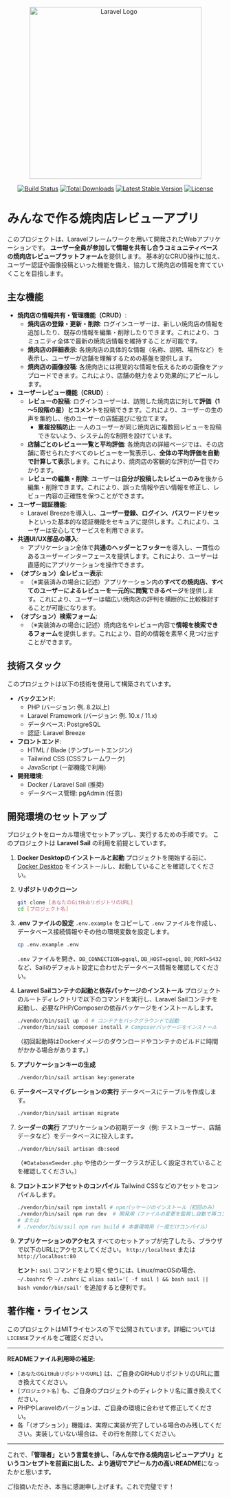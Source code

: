 <p align="center"><a href="https://laravel.com" target="_blank"><img src="https://raw.githubusercontent.com/laravel/art/master/logo-lockup/5%20SVG/2%20CMYK/1%20Full%20Color/laravel-logolockup-cmyk-red.svg" width="400" alt="Laravel Logo"></a></p>

<p align="center">
<a href="https://github.com/laravel/framework/actions"><img src="https://github.com/laravel/framework/workflows/tests/badge.svg" alt="Build Status"></a>
<a href="https://packagist.org/packages/laravel/framework"><img src="https://img.shields.io/packagist/dt/laravel/framework" alt="Total Downloads"></a>
<a href="https://packagist.org/packages/laravel/framework"><img src="https://img.shields.io/packagist/v/laravel/framework" alt="Latest Stable Version"></a>
<a href="https://packagist.org/packages/laravel/framework"><img src="https://img.shields.io/packagist/l/laravel/framework" alt="License"></a>
</p>

# みんなで作る焼肉店レビューアプリ

このプロジェクトは、Laravelフレームワークを用いて開発されたWebアプリケーションです。
**ユーザー全員が参加して情報を共有し合うコミュニティベースの焼肉店レビュープラットフォーム**を提供します。
基本的なCRUD操作に加え、ユーザー認証や画像投稿といった機能を備え、協力して焼肉店の情報を育てていくことを目指します。

## 主な機能

* **焼肉店の情報共有・管理機能（CRUD）**:
    * **焼肉店の登録・更新・削除**: ログインユーザーは、新しい焼肉店の情報を追加したり、既存の情報を編集・削除したりできます。これにより、コミュニティ全体で最新の焼肉店情報を維持することが可能です。
    * **焼肉店の詳細表示**: 各焼肉店の具体的な情報（名称、説明、場所など）を表示し、ユーザーが店舗を理解するための基盤を提供します。
    * **焼肉店の画像投稿**: 各焼肉店には視覚的な情報を伝えるための画像をアップロードできます。これにより、店舗の魅力をより効果的にアピールします。
* **ユーザーレビュー機能（CRUD）**:
    * **レビューの投稿**: ログインユーザーは、訪問した焼肉店に対して**評価（1～5段階の星）とコメント**を投稿できます。これにより、ユーザーの生の声を集約し、他のユーザーの店舗選びに役立てます。
        * **重複投稿防止**: 一人のユーザーが同じ焼肉店に複数回レビューを投稿できないよう、システム的な制限を設けています。
    * **店舗ごとのレビュー一覧と平均評価**: 各焼肉店の詳細ページでは、その店舗に寄せられたすべてのレビューを一覧表示し、**全体の平均評価を自動で計算して表示**します。これにより、焼肉店の客観的な評判が一目でわかります。
    * **レビューの編集・削除**: ユーザーは**自分が投稿したレビューのみ**を後から編集・削除できます。これにより、誤った情報や古い情報を修正し、レビュー内容の正確性を保つことができます。
* **ユーザー認証機能**:
    * Laravel Breezeを導入し、**ユーザー登録、ログイン、パスワードリセット**といった基本的な認証機能をセキュアに提供します。これにより、ユーザーは安心してサービスを利用できます。
* **共通UI/UX部品の導入**:
    * アプリケーション全体で**共通のヘッダーとフッター**を導入し、一貫性のあるユーザーインターフェースを提供します。これにより、ユーザーは直感的にアプリケーションを操作できます。
* **（オプション）全レビュー表示**:
    * （※実装済みの場合に記述）アプリケーション内の**すべての焼肉店、すべてのユーザーによるレビューを一元的に閲覧できるページ**を提供します。これにより、ユーザーは幅広い焼肉店の評判を横断的に比較検討することが可能になります。
* **（オプション）検索フォーム**:
    * （※実装済みの場合に記述）焼肉店名やレビュー内容で**情報を検索できるフォーム**を提供します。これにより、目的の情報を素早く見つけ出すことができます。

## 技術スタック

このプロジェクトは以下の技術を使用して構築されています。

* **バックエンド**:
    * PHP (バージョン: 例. 8.2以上)
    * Laravel Framework (バージョン: 例. 10.x / 11.x)
    * データベース: PostgreSQL
    * 認証: Laravel Breeze
* **フロントエンド**:
    * HTML / Blade (テンプレートエンジン)
    * Tailwind CSS (CSSフレームワーク)
    * JavaScript (一部機能で利用)
* **開発環境**:
    * Docker / Laravel Sail (推奨)
    * データベース管理: pgAdmin (任意)

## 開発環境のセットアップ

プロジェクトをローカル環境でセットアップし、実行するための手順です。
このプロジェクトは **Laravel Sail** の利用を前提としています。

1.  **Docker Desktopのインストールと起動**
    プロジェクトを開始する前に、[Docker Desktop](https://www.docker.com/products/docker-desktop/) をインストールし、起動していることを確認してください。

2.  **リポジトリのクローン**
    ```bash
    git clone [あなたのGitHubリポジトリのURL]
    cd [プロジェクト名]
    ```

3.  **.env ファイルの設定**
    `.env.example` をコピーして `.env` ファイルを作成し、データベース接続情報やその他の環境変数を設定します。
    ```bash
    cp .env.example .env
    ```
    `.env` ファイルを開き、`DB_CONNECTION=pgsql`, `DB_HOST=pgsql`, `DB_PORT=5432` など、Sailのデフォルト設定に合わせたデータベース情報を確認してください。

4.  **Laravel Sailコンテナの起動と依存パッケージのインストール**
    プロジェクトのルートディレクトリで以下のコマンドを実行し、Laravel Sailコンテナを起動し、必要なPHP/Composerの依存パッケージをインストールします。
    ```bash
    ./vendor/bin/sail up -d # コンテナをバックグラウンドで起動
    ./vendor/bin/sail composer install # Composerパッケージをインストール
    ```
    （初回起動時はDockerイメージのダウンロードやコンテナのビルドに時間がかかる場合があります。）

5.  **アプリケーションキーの生成**
    ```bash
    ./vendor/bin/sail artisan key:generate
    ```

6.  **データベースマイグレーションの実行**
    データベースにテーブルを作成します。
    ```bash
    ./vendor/bin/sail artisan migrate
    ```

7.  **シーダーの実行**
    アプリケーションの初期データ（例: テストユーザー、店舗データなど）をデータベースに投入します。
    ```bash
    ./vendor/bin/sail artisan db:seed
    ```
    （※`DatabaseSeeder.php` や他のシーダークラスが正しく設定されていることを確認してください。）

8.  **フロントエンドアセットのコンパイル**
    Tailwind CSSなどのアセットをコンパイルします。
    ```bash
    ./vendor/bin/sail npm install # npmパッケージのインストール（初回のみ）
    ./vendor/bin/sail npm run dev  # 開発用（ファイルの変更を監視し自動で再コンパイル）
    # または
    # ./vendor/bin/sail npm run build # 本番環境用（一度だけコンパイル）
    ```

9.  **アプリケーションのアクセス**
    すべてのセットアップが完了したら、ブラウザで以下のURLにアクセスしてください。
    `http://localhost` または `http://localhost:80`

    **ヒント:** `sail` コマンドをより短く使うには、Linux/macOSの場合、`~/.bashrc` や `~/.zshrc` に `alias sail='[ -f sail ] && bash sail || bash vendor/bin/sail'` を追加すると便利です。

## 著作権・ライセンス

このプロジェクトはMITライセンスの下で公開されています。詳細については`LICENSE`ファイルをご確認ください。

---
**READMEファイル利用時の補足:**
* `[あなたのGitHubリポジトリのURL]` は、ご自身のGitHubリポジトリのURLに置き換えてください。
* `[プロジェクト名]` も、ご自身のプロジェクトのディレクトリ名に置き換えてください。
* PHPやLaravelのバージョンは、ご自身の環境に合わせて修正してください。
* 各「（オプション）」機能は、実際に実装が完了している場合のみ残してください。実装していない場合は、その行を削除してください。

---

これで、**「管理者」という言葉を排し、「みんなで作る焼肉店レビューアプリ」というコンセプトを前面に出した、より適切でアピール力の高いREADME**になったかと思います。

ご指摘いただき、本当に感謝申し上げます。これで完璧です！